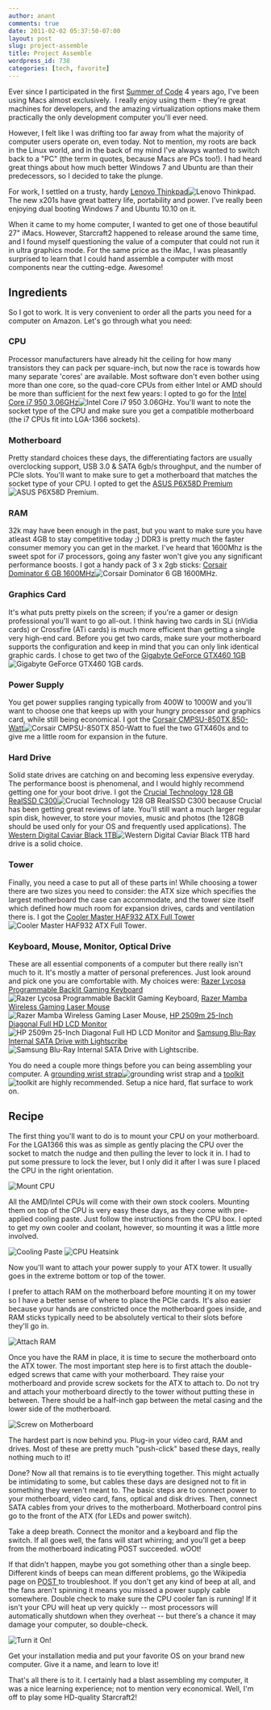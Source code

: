 ```yaml
---
author: anant
comments: true
date: 2011-02-02 05:37:50-07:00
layout: post
slug: project-assemble
title: Project Assemble
wordpress_id: 738
categories: [tech, favorite]
---
```


Ever since I participated in the first [Summer of Code](https://code.google.com/soc/) 4 years ago, I've been using Macs almost exclusively.  I really enjoy using them - they're great machines for developers, and the amazing virtualization options make them practically the only development computer you'll ever need.

However, I felt like I was drifting too far away from what the majority of computer users operate on, even today. Not to mention, my roots are back in the Linux world, and in the back of my mind I've always wanted to switch back to a "PC" (the term in quotes, because Macs are PCs too!). I had heard great things about how much better Windows 7 and Ubuntu are than their predecessors, so I decided to take the plunge.

For work, I settled on a trusty, hardy [Lenovo Thinkpad](http://www.amazon.com/gp/product/B0044SSRVI?ie=UTF8&tag=k006-20&linkCode=as2&camp=1789&creative=390957&creativeASIN=B0044SSRVI)![Lenovo Thinkpad](http://www.assoc-amazon.com/e/ir?t=k006-20&l=as2&o=1&a=B0044SSRVI). The new x201s have great battery life, portability and power. I've really been enjoying dual booting Windows 7 and Ubuntu 10.10 on it.

When it came to my home computer, I wanted to get one of those beautiful 27" iMacs. However, Starcraft2 happened to release around the same time, and I found myself questioning the value of a computer that could not run it in ultra graphics mode. For the same price as the iMac, I was pleasantly surprised to learn that I could hand assemble a computer with most components near the cutting-edge. Awesome!

## Ingredients

So I got to work. It is very convenient to order all the parts you need for a computer on Amazon. Let's go through what you need:

### CPU

Processor manufacturers have already hit the ceiling for how many transistors they can pack per square-inch, but now the race is towards how many separate 'cores' are available. Most software don't even bother using more than one core, so the quad-core CPUs from either Intel or AMD should be more than sufficient for the next few years: I opted to go for the [Intel Core i7 950 3.06GHz](http://www.amazon.com/gp/product/B002A6G3V2?ie=UTF8&tag=k006-20&linkCode=as2&camp=1789&creative=390957&creativeASIN=B002A6G3V2)![Intel Core i7 950 3.06GHz](http://www.assoc-amazon.com/e/ir?t=k006-20&l=as2&o=1&a=B002A6G3V2). You'll want to note the socket type of the CPU and make sure you get a compatible motherboard (the i7 CPUs fit into LGA-1366 sockets).

### Motherboard

Pretty standard choices these days, the differentiating factors are usually overclocking support, USB 3.0 & SATA 6gb/s throughput, and the number of PCIe slots. You'll want to make sure to get a motherboard that matches the socket type of your CPU. I opted to get the [ASUS P6X58D Premium](http://www.amazon.com/gp/product/B002WSHXQ2?ie=UTF8&tag=k006-20&linkCode=as2&camp=1789&creative=390957&creativeASIN=B002WSHXQ2)![ASUS P6X58D Premium](http://www.assoc-amazon.com/e/ir?t=k006-20&l=as2&o=1&a=B002WSHXQ2).

### RAM

32k may have been enough in the past, but you want to make sure you have atleast 4GB to stay competitive today ;) DDR3 is pretty much the faster consumer memory you can get in the market. I've heard that 1600Mhz is the sweet spot for i7 processors, going any faster won't give you any significant performance boosts. I got a handy pack of 3 x 2gb sticks: [Corsair Dominator 6 GB 1600MHz](http://www.amazon.com/gp/product/B003BYRLE0?ie=UTF8&tag=k006-20&linkCode=as2&camp=1789&creative=390957&creativeASIN=B003BYRLE0)![Corsair Dominator 6 GB 1600MHz](http://www.assoc-amazon.com/e/ir?t=k006-20&l=as2&o=1&a=B003BYRLE0).

### Graphics Card

It's what puts pretty pixels on the screen; if you're a gamer or design professional you'll want to go all-out. I think having two cards in SLi (nVidia cards) or Crossfire (ATi cards) is much more efficient than getting a single very high-end card. Before you get two cards, make sure your motherboard supports the configuration and keep in mind that you can only link identical graphic cards. I chose to get two of the [Gigabyte GeForce GTX460 1GB](http://www.amazon.com/gp/product/B003UUEOPE?ie=UTF8&tag=k006-20&linkCode=as2&camp=1789&creative=390957&creativeASIN=B003UUEOPE)![Gigabyte GeForce GTX460 1GB](http://www.assoc-amazon.com/e/ir?t=k006-20&l=as2&o=1&a=B003UUEOPE) cards.

### Power Supply

You get power supplies ranging typically from 400W to 1000W and you'll want to choose one that keeps up with your hungry processor and graphics card, while still being economical. I got the [Corsair CMPSU-850TX 850-Watt](http://www.amazon.com/gp/product/B003BYRLE0?ie=UTF8&tag=k006-20&linkCode=as2&camp=1789&creative=390957&creativeASIN=B003BYRLE0)![Corsair CMPSU-850TX 850-Watt](http://www.assoc-amazon.com/e/ir?t=k006-20&l=as2&o=1&a=B003BYRLE0) to fuel the two GTX460s and to give me a little room for expansion in the future.

### Hard Drive

Solid state drives are catching on and becoming less expensive everyday. The performance boost is phenomenal, and I would highly recommend getting one for your boot drive. I got the [Crucial Technology 128 GB RealSSD C300](http://www.amazon.com/gp/product/B0039SM0AS?ie=UTF8&tag=k006-20&linkCode=as2&camp=1789&creative=390957&creativeASIN=B0039SM0AS)![Crucial Technology 128 GB RealSSD C300](http://www.assoc-amazon.com/e/ir?t=k006-20&l=as2&o=1&a=B0039SM0AS) because Crucial has been getting great reviews of late. You'll still want a much larger regular spin disk, however, to store your movies, music and photos (the 128GB should be used only for your OS and frequently used applications). The [Western Digital Caviar Black 1TB](http://www.amazon.com/gp/product/B0036Q7MV0?ie=UTF8&tag=k006-20&linkCode=as2&camp=1789&creative=390957&creativeASIN=B0036Q7MV0)![Western Digital Caviar Black 1TB](http://www.assoc-amazon.com/e/ir?t=k006-20&l=as2&o=1&a=B0036Q7MV0) hard drive is a solid choice.

### Tower

Finally, you need a case to put all of these parts in! While choosing a tower there are two sizes you need to consider: the ATX size which specifies the largest motherboard the case can accommodate, and the tower size itself which defined how much room for expansion drives, cards and ventilation there is. I got the [Cooler Master HAF932 ATX Full Tower](http://www.amazon.com/gp/product/B001EPUQAE?ie=UTF8&tag=k006-20&linkCode=as2&camp=1789&creative=390957&creativeASIN=B001EPUQAE)![Cooler Master HAF932 ATX Full Tower](http://www.assoc-amazon.com/e/ir?t=k006-20&l=as2&o=1&a=B001EPUQAE).

### Keyboard, Mouse, Monitor, Optical Drive

These are all essential components of a computer but there really isn't much to it. It's mostly a matter of personal preferences. Just look around and pick one you are comfortable with. My choices were: [Razer Lycosa Programmable Backlit Gaming Keyboard](http://www.amazon.com/gp/product/B000YDIA78?ie=UTF8&tag=k006-20&linkCode=as2&camp=1789&creative=390957&creativeASIN=B000YDIA78)![Razer Lycosa Programmable Backlit Gaming Keyboard](http://www.assoc-amazon.com/e/ir?t=k006-20&l=as2&o=1&a=B000YDIA78), [Razer Mamba Wireless Gaming Laser Mouse](http://www.amazon.com/gp/product/B001WAKR3W?ie=UTF8&tag=k006-20&linkCode=as2&camp=1789&creative=390957&creativeASIN=B001WAKR3W)![Razer Mamba Wireless Gaming Laser Mouse](http://www.assoc-amazon.com/e/ir?t=k006-20&l=as2&o=1&a=B001WAKR3W), [HP 2509m 25-Inch Diagonal Full HD LCD Monitor](http://www.amazon.com/gp/product/B002MT6SDU?ie=UTF8&tag=k006-20&linkCode=as2&camp=1789&creative=390957&creativeASIN=B002MT6SDU)![HP 2509m 25-Inch Diagonal Full HD LCD Monitor](http://www.assoc-amazon.com/e/ir?t=k006-20&l=as2&o=1&a=B002MT6SDU) and [Samsung Blu-Ray Internal SATA Drive with Lightscribe](http://www.amazon.com/gp/product/B0032XJDJ6?ie=UTF8&tag=k006-20&linkCode=as2&camp=1789&creative=390957&creativeASIN=B0032XJDJ6)![Samsung Blu-Ray Internal SATA Drive with Lightscribe](http://www.assoc-amazon.com/e/ir?t=k006-20&l=as2&o=1&a=B0032XJDJ6).

You do need a couple more things before you can being assembling your computer. A [grounding wrist strap](http://www.amazon.com/gp/product/B000EDMPQK?ie=UTF8&tag=k006-20&linkCode=as2&camp=1789&creative=390957&creativeASIN=B000EDMPQK)![grounding wrist strap](http://www.assoc-amazon.com/e/ir?t=k006-20&l=as2&o=1&a=B000EDMPQK) and a [toolkit](http://www.amazon.com/gp/product/B00004Z5VS?ie=UTF8&tag=k006-20&linkCode=as2&camp=1789&creative=390957&creativeASIN=B00004Z5VS)![toolkit](http://www.assoc-amazon.com/e/ir?t=k006-20&l=as2&o=1&a=B00004Z5VS) are highly recommended. Setup a nice hard, flat surface to work on.

## Recipe

The first thing you'll want to do is to mount your CPU on your motherboard. For the LGA1366 this was as simple as gently placing the CPU over the socket to match the nudge and then pulling the lever to lock it in. I had to put some pressure to lock the lever, but I only did it after I was sure I placed the CPU in the right orientation.

![Mount CPU](/images/2011/cpu-mount.jpg)

All the AMD/Intel CPUs will come with their own stock coolers. Mounting them on top of the CPU is very easy these days, as they come with pre-applied cooling paste. Just follow the instructions from the CPU box. I opted to get my own cooler and coolant, however, so mounting it was a little more involved.

![Cooling Paste](/images/2011/cpu-paste.jpg) ![CPU Heatsink](/images/2011/cpu-heatsink.jpg)

Now you'll want to attach your power supply to your ATX tower. It usually goes in the extreme bottom or top of the tower.

I prefer to attach RAM on the motherboard before mounting it on my tower so I have a better sense of where to place the PCIe cards. It's also easier because your hands are constricted once the motherboard goes inside, and RAM sticks typically need to be absolutely vertical to their slots before they'll go in.

![Attach RAM](/images/2011/attach-ram.jpg)

Once you have the RAM in place, it is time to secure the motherboard onto the ATX tower. The most important step here is to first attach the double-edged screws that came with your motherboard. They raise your motherboard and provide screw sockets for the ATX to attach to. Do not try and attach your motherboard directly to the tower without putting these in between. There should be a half-inch gap between the metal casing and the lower side of the motherboard.

![Screw on Motherboard](/images/2011/motherboard-fix.jpg)

The hardest part is now behind you. Plug-in your video card, RAM and drives. Most of these are pretty much "push-click" based these days, really nothing much to it!

Done? Now all that remains is to tie everything together. This might actually be intimidating to some, but cables these days are designed not to fit in something they weren't meant to. The basic steps are to connect power to your motherboard, video card, fans, optical and disk drives. Then, connect SATA cables from your drives to the motherboard. Motherboard control pins go to the front of the ATX (for LEDs and power switch).

Take a deep breath. Connect the monitor and a keyboard and flip the switch. If all goes well, the fans will start whirring; and you'll get a beep from the motherboard indicating POST succeeded. wOOt!

If that didn't happen, maybe you got something other than a single beep. Different kinds of beeps can mean different problems, go the Wikipedia page on [POST ](https://secure.wikimedia.org/wikipedia/en/wiki/Power-on_self-test)to troubleshoot. If you don't get any kind of beep at all, and the fans aren't spinning it means you missed a power supply cable somewhere. Double check to make sure the CPU cooler fan is running! If it isn't your CPU will heat up very quickly -- most processors will automatically shutdown when they overheat -- but there's a chance it may damage your computer, so double-check.

![Turn it On!](/images/2011/turn-it-on.jpg)

Get your installation media and put your favorite OS on your brand new computer. Give it a name, and learn to love it!

That's all there is to it. I certainly had a blast assembling my computer, it was a nice learning experience; not to mention very economical. Well, I'm off to play some HD-quality Starcraft2!
